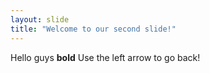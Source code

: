```yaml
---
layout: slide
title: "Welcome to our second slide!"
---
```

Hello guys **bold**
Use the left arrow to go back!
